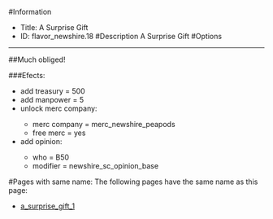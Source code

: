 #Information
 - Title: A Surprise Gift
 - ID: flavor_newshire.18
#Description
A Surprise Gift
#Options

___
##Much obliged!

###Efects:<ul><li>add treasury = 500</li><li>add manpower = 5</li><li>unlock merc company:</li><ul><li>merc company = merc_newshire_peapods</li><li>free merc = yes</li></ul><li>add opinion:</li><ul><li>who = B50</li><li>modifier = newshire_sc_opinion_base</li></ul></ul>


#Pages with same name:
The following pages have the same name as this page:
 - [a_surprise_gift_1](a_surprise_gift_1.md)
